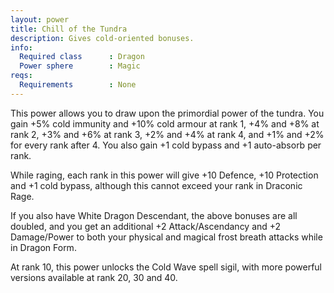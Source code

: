 ```yaml
---
layout: power
title: Chill of the Tundra
description: Gives cold-oriented bonuses.
info:
  Required class      : Dragon
  Power sphere        : Magic
reqs:
  Requirements        : None
---
```


This power allows you to draw upon the primordial power of the tundra.  You 
gain +5% cold immunity and +10% cold armour at rank 1, +4% and +8% at rank 2,
+3% and +6% at rank 3, +2% and +4% at rank 4, and +1% and +2% for every rank
after 4.  You also gain +1 cold bypass and +1 auto-absorb per rank.

While raging, each rank in this power will give +10 Defence, +10 Protection and
+1 cold bypass, although this cannot exceed your rank in Draconic Rage.

If you also have White Dragon Descendant, the above bonuses are all doubled,
and you get an additional +2 Attack/Ascendancy and +2 Damage/Power to both your
physical and magical frost breath attacks while in Dragon Form.

At rank 10, this power unlocks the Cold Wave spell sigil, with more powerful
versions available at rank 20, 30 and 40.
